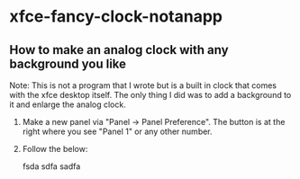 # xfce-fancy-clock-notanapp

## How to make an analog clock with any background you like
Note: This is not a program that I wrote but is a built in clock that comes with the xfce desktop itself. The only thing I did was to add a background to it and enlarge the analog clock. 

1. Make a new panel via "Panel -> Panel Preference". The button is at the right where you see "Panel 1" or any other number.
2. Follow the below:

   fsda
   sdfa
   sadfa
